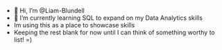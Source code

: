 - 👋 Hi, I’m @Liam-Blundell
- 🌱 I’m currently learning SQL to expand on my Data Analytics skills
-  Im using this as a place to showcase skills
-  Keeping the rest blank for now until I can think of something worthy to list! =)

<!---
Liam-Blundell/Liam-Blundell is a ✨ special ✨ repository because its `README.md` (this file) appears on your GitHub profile.
You can click the Preview link to take a look at your changes.
--->
